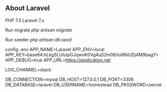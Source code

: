 ## About Laravel
PHP 7.3
Laravel 7.x

Run migrate
_*php artisan migrate*_

Run seeder
_*php artisan db:seed*_

config .env
APP_NAME=Laravel
APP_ENV=local
APP_KEY=base64:hLkgSLUIulpGJqwoK0Vg4uS2m06/Iu6NiUDj4M9bagY=
APP_DEBUG=true
APP_URL=https://application.net

LOG_CHANNEL=stack

DB_CONNECTION=mysql
DB_HOST=127.0.0.1
DB_PORT=3306
DB_DATABASE=laravel
DB_USERNAME=homestead
DB_PASSWORD=secret